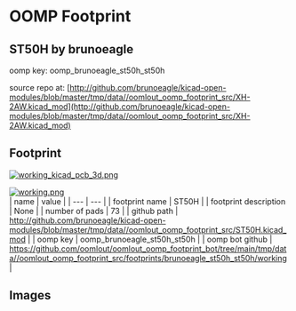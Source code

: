 # OOMP Footprint  
## ST50H  by brunoeagle  
  
oomp key: oomp_brunoeagle_st50h_st50h  
  
source repo at: [http://github.com/brunoeagle/kicad-open-modules/blob/master/tmp/data//oomlout_oomp_footprint_src/XH-2AW.kicad_mod](http://github.com/brunoeagle/kicad-open-modules/blob/master/tmp/data//oomlout_oomp_footprint_src/XH-2AW.kicad_mod)  
## Footprint  
  
[![working_kicad_pcb_3d.png](working_kicad_pcb_3d_600.png)](working_kicad_pcb_3d.png)  
  
[![working.png](working_600.png)](working.png)  
| name | value | 
| --- | --- | 
| footprint name | ST50H | 
| footprint description | None | 
| number of pads | 73 | 
| github path | http://github.com/brunoeagle/kicad-open-modules/blob/master/tmp/data//oomlout_oomp_footprint_src/ST50H.kicad_mod | 
| oomp key | oomp_brunoeagle_st50h_st50h | 
| oomp bot github | https://github.com/oomlout/oomlout_oomp_footprint_bot/tree/main/tmp/data//oomlout_oomp_footprint_src/footprints/brunoeagle_st50h_st50h/working | 
## Images  
